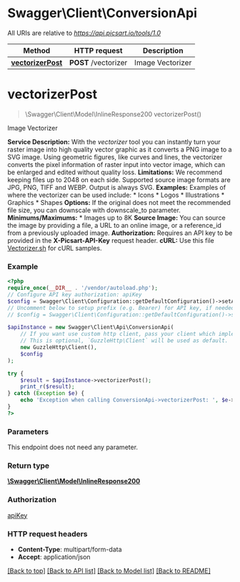 # Swagger\Client\ConversionApi

All URIs are relative to *https://api.picsart.io/tools/1.0*

Method | HTTP request | Description
------------- | ------------- | -------------
[**vectorizerPost**](ConversionApi.md#vectorizerpost) | **POST** /vectorizer | Image Vectorizer

# **vectorizerPost**
> \Swagger\Client\Model\InlineResponse200 vectorizerPost()

Image Vectorizer

**Service Description:**   With the *vectorizer* tool you can instantly turn your raster image into high quality vector graphic as it converts a PNG image to a SVG image.   Using geometric figures, like curves and lines, the vectorizer converts the pixel information of raster input into vector image, which can be enlarged and edited without quality loss.  **Limitations:** We recommend keeping files up to 2048 on each side. Supported source image formats are JPG, PNG, TIFF and WEBP. Output is always SVG.  **Examples:** Examples of where the vectorizer can be used include:   * Icons   * Logos   * Illustrations   * Graphics   * Shapes  **Options:** If the original does not meet the recommended file size, you can downscale with downscale_to parameter.  **Minimums/Maximums:**   * Images up to 8K  **Source Image:**   You can source the image by providing a file, a URL to an online image, or a reference_id from a previously uploaded image.  **Authorization:**     Requires an API key to be provided in the **X-Picsart-API-Key** request header.  **cURL:**    Use this file [Vectorizer.sh](https://picsart.io/files/api-samples-curl-Vectorizer.sh) for cURL samples.

### Example
```php
<?php
require_once(__DIR__ . '/vendor/autoload.php');
// Configure API key authorization: apiKey
$config = Swagger\Client\Configuration::getDefaultConfiguration()->setApiKey('X-Picsart-API-Key', 'YOUR_API_KEY');
// Uncomment below to setup prefix (e.g. Bearer) for API key, if needed
// $config = Swagger\Client\Configuration::getDefaultConfiguration()->setApiKeyPrefix('X-Picsart-API-Key', 'Bearer');

$apiInstance = new Swagger\Client\Api\ConversionApi(
    // If you want use custom http client, pass your client which implements `GuzzleHttp\ClientInterface`.
    // This is optional, `GuzzleHttp\Client` will be used as default.
    new GuzzleHttp\Client(),
    $config
);

try {
    $result = $apiInstance->vectorizerPost();
    print_r($result);
} catch (Exception $e) {
    echo 'Exception when calling ConversionApi->vectorizerPost: ', $e->getMessage(), PHP_EOL;
}
?>
```

### Parameters
This endpoint does not need any parameter.

### Return type

[**\Swagger\Client\Model\InlineResponse200**](../Model/InlineResponse200.md)

### Authorization

[apiKey](../../README.md#apiKey)

### HTTP request headers

 - **Content-Type**: multipart/form-data
 - **Accept**: application/json

[[Back to top]](#) [[Back to API list]](../../README.md#documentation-for-api-endpoints) [[Back to Model list]](../../README.md#documentation-for-models) [[Back to README]](../../README.md)

